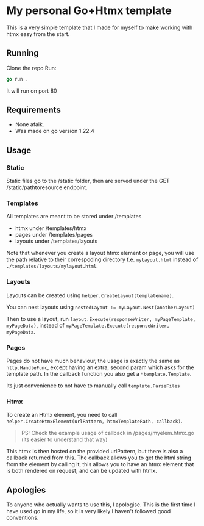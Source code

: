 # My personal Go+Htmx template

This is a very simple template that I made for myself to make working with htmx easy from the start.

## Running
Clone the repo
Run:
```go
go run .
```
It will run on port 80

## Requirements
- None afaik.
- Was made on go version 1.22.4

## Usage

### Static
Static files go to the /static folder, then are served under the GET /static/pathtoresource endpoint.

### Templates
All templates are meant to be stored under /templates

- htmx under /templates/htmx
- pages under /templates/pages
- layouts under /templates/layouts

Note that whenever you create a layout htmx element or page, you will use the path relative to their correspoding directory f.e. `mylayout.html` instead of `./templates/layouts/mylayout.html`.

### Layouts
Layouts can be created using `helper.CreateLayout(templatename)`.

You can nest layouts using `nestedLayout := myLayout.Nest(anotherLayout)`

Then to use a layout, run `layout.Execute(responseWriter, myPageTemplate, myPageData)`, instead of `myPageTemplate.Execute(responseWriter, myPageData`.

### Pages

Pages do not have much behaviour, the usage is exactly the same as `http.HandleFunc`, except having an extra, second param which asks for the template path. In the callback function you also get a `*template.Template`.

Its just convenience to not have to manually call `template.ParseFiles`

### Htmx

To create an Htmx element, you need to call `helper.CreateHtmxElement(urlPattern, htmxTemplatePath, callback)`.
> PS: Check the example usage of callback in /pages/myelem.htmx.go (its easier to understand that way)

This htmx is then hosted on the provided urlPattern, but there is also a callback returned from this. The callback allows you to get the html string from the element by calling it, this allows you to have an htmx element that is both rendered on request, and can be updated with htmx.

## Apologies
To anyone who actually wants to use this, I apologise. This is the first time I have used go in my life, so it is very likely I haven't followed good conventions.